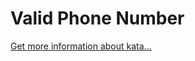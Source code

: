 Valid Phone Number
=
[Get more information about kata...](https://www.codewars.com//kata//kata/525f47c79f2f25a4db000025)